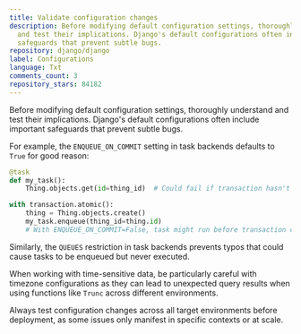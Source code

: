 ```yaml
---
title: Validate configuration changes
description: Before modifying default configuration settings, thoroughly understand
  and test their implications. Django's default configurations often include important
  safeguards that prevent subtle bugs.
repository: django/django
label: Configurations
language: Txt
comments_count: 3
repository_stars: 84182
---
```


Before modifying default configuration settings, thoroughly understand and test their implications. Django's default configurations often include important safeguards that prevent subtle bugs.

For example, the `ENQUEUE_ON_COMMIT` setting in task backends defaults to `True` for good reason:

```python
@task
def my_task():
    Thing.objects.get(id=thing_id)  # Could fail if transaction hasn't committed yet

with transaction.atomic():
    thing = Thing.objects.create()
    my_task.enqueue(thing_id=thing.id)
    # With ENQUEUE_ON_COMMIT=False, task might run before transaction commits
```

Similarly, the `QUEUES` restriction in task backends prevents typos that could cause tasks to be enqueued but never executed.

When working with time-sensitive data, be particularly careful with timezone configurations as they can lead to unexpected query results when using functions like `Trunc` across different environments.

Always test configuration changes across all target environments before deployment, as some issues only manifest in specific contexts or at scale.